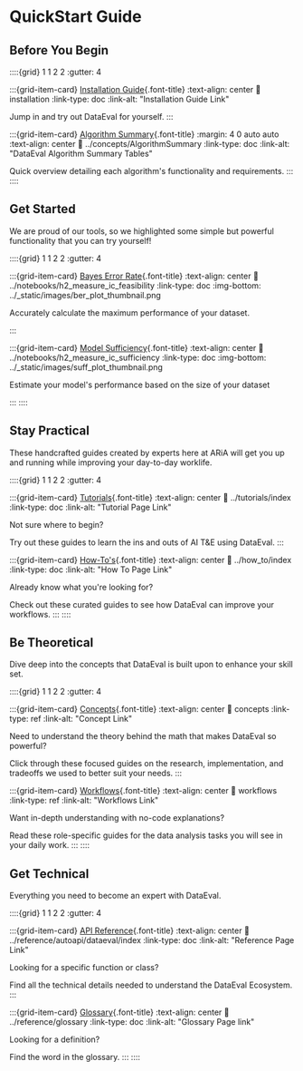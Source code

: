 # QuickStart Guide

<!-- SECTION START | Quick, beginner friendly guides as eye catchers. Not a
part of Diataxis -->

## Before You Begin

::::{grid} 1 1 2 2
:gutter: 4

:::{grid-item-card} [Installation Guide](installation.md){.font-title}
:text-align: center
:link: installation
:link-type: doc
:link-alt: "Installation Guide Link"

Jump in and try out DataEval for yourself.
:::

:::{grid-item-card} [Algorithm Summary](../concepts/AlgorithmSummary.md){.font-title}
:margin: 4 0 auto auto
:text-align: center
:link: ../concepts/AlgorithmSummary
:link-type: doc
:link-alt: "DataEval Algorithm Summary Tables"

Quick overview detailing each algorithm's functionality and requirements.
:::
::::

## Get Started

We are proud of our tools, so we highlighted some simple but powerful
functionality that you can try yourself!

::::{grid} 1 1 2 2
:gutter: 4

:::{grid-item-card} [Bayes Error Rate](../notebooks/h2_measure_ic_feasibility.ipynb){.font-title}
:text-align: center
:link: ../notebooks/h2_measure_ic_feasibility
:link-type: doc
:img-bottom: ../\_static/images/ber_plot_thumbnail.png

Accurately calculate the maximum performance of your dataset.

<!-- We want to show visualizations of tutorials to peak the interest of a
     potential user. Might be good to add a BER graph that a user would need
     (not necessarily from tutorial) i.e. A Graph with training accuracy curve,
     and a BER line (similar to sufficiency) -->

:::

:::{grid-item-card} [Model Sufficiency](../notebooks/h2_measure_ic_sufficiency.ipynb){.font-title}
:text-align: center
:link: ../notebooks/h2_measure_ic_sufficiency
:link-type: doc
:img-bottom: ../\_static/images/suff_plot_thumbnail.png

Estimate your model's performance based on the size of your dataset

<!-- We should add a datasets blobs image here with the divergence -->

:::
::::

<!-- SECTION END -->

<!-- SECTION START | "In Action" of Diataxis framework-->

## Stay Practical

These handcrafted guides created by experts here at ARiA will get you up and
running while improving your day-to-day worklife.

::::{grid} 1 1 2 2
:gutter: 4

:::{grid-item-card} [Tutorials](../tutorials/index.md){.font-title}
:text-align: center
:link: ../tutorials/index
:link-type: doc
:link-alt: "Tutorial Page Link"

Not sure where to begin?

Try out these guides to learn the ins and outs of AI T&E using DataEval.
:::

:::{grid-item-card} [How-To's](../how_to/index.md){.font-title}
:text-align: center
:link: ../how_to/index
:link-type: doc
:link-alt: "How To Page Link"

Already know what you're looking for?

Check out these curated guides to see how DataEval can improve your workflows.
:::
::::

<!-- SECTION END -->

<!-- SECTION START | "In cognition (theory)" of Diataxis framework -->

<!-- Split acquisition (learning) and application (practice) since multiple
     types of explanation -->

<!-- SUBSECTION START | Explanations -->

## Be Theoretical

Dive deep into the concepts that DataEval is built upon to enhance your skill
set.

::::{grid} 1 1 2 2
:gutter: 4

:::{grid-item-card} [Concepts](../concepts/index.md#concepts){.font-title}
:text-align: center
:link: concepts
:link-type: ref
:link-alt: "Concept Link"

Need to understand the theory behind the math that makes DataEval so powerful?

Click through these focused guides on the research, implementation, and
tradeoffs we used to better suit your needs.
:::

:::{grid-item-card} [Workflows](../concepts/index.md#workflows){.font-title}
:text-align: center
:link: workflows
:link-type: ref
:link-alt: "Workflows Link"

Want in-depth understanding with no-code explanations?

Read these role-specific guides for the data analysis tasks you will see in
your daily work.
:::
::::

<!-- SUBSECTION END -->

<!-- SUBSECTION START | Reference -->

## Get Technical

Everything you need to become an expert with DataEval.

::::{grid} 1 1 2 2
:gutter: 4

:::{grid-item-card} [API Reference](../reference/autoapi/dataeval/index.rst){.font-title}
:text-align: center
:link: ../reference/autoapi/dataeval/index
:link-type: doc
:link-alt: "Reference Page Link"

Looking for a specific function or class?

Find all the technical details needed to understand the DataEval Ecosystem.
:::

:::{grid-item-card} [Glossary](../reference/glossary.md){.font-title}
:text-align: center
:link: ../reference/glossary
:link-type: doc
:link-alt: "Glossary Page link"

Looking for a definition?

Find the word in the glossary.
:::
::::

<!-- SUBSECTION END -->

<!-- SECTION END -->
